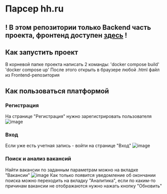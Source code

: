 # Парсер hh.ru
## **! В этом репозитории только Backend часть проекта, фронтенд доступен [здесь](https://github.com/da1zyer/hhparser.github.io) !**
## Как запустить проект
В корневой папке проекта написать 2 команды:
'docker compose build'
'docker compose up'
После этого открыть в браузере любой .html файл из Frontend-репозитория
## Как пользоваться платформой
### Регистрация
На странице "Регистрация" нужно зарегистрировать пользователя
![image](https://github.com/da1zyer/PracticeBack/assets/100045538/7cab05f3-1ce4-49d9-8774-65c37554b32c)
### Вход
Если уже есть учетная запись - войти на странице "Вход"
![image](https://github.com/da1zyer/PracticeBack/assets/100045538/dd3d2305-1352-4bb8-a904-27b3c2e71779)
### Поиск и анализ вакансий
Найти вакансии по заданным параметрам можно на вкладке "Вакансии"
![image](https://github.com/da1zyer/PracticeBack/assets/100045538/189e5d3f-a767-4d78-9565-67b3bd39bc0d)
Как только появится уведомление об окончании поиска можно переходить на вкладку "Аналитика", если по каким-то причинам вакансии не отображаются нужно нажать кнопку "Обновить"

